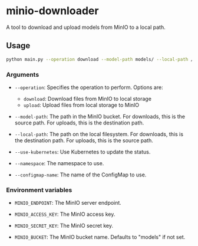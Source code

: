 # minio-downloader

A tool to download and upload models from MinIO to a local path.

## Usage

```bash
python main.py --operation download --model-path models/ --local-path /data/models-registry
```

### Arguments

- `--operation`: Specifies the operation to perform. Options are:
  - `download`: Download files from MinIO to local storage
  - `upload`: Upload files from local storage to MinIO

- `--model-path`: The path in the MinIO bucket. For downloads, this is the source path. For uploads, this is the destination path.

- `--local-path`: The path on the local filesystem. For downloads, this is the destination path. For uploads, this is the source path.

- `--use-kubernetes`: Use Kubernetes to update the status.

- `--namespace`: The namespace to use.

- `--configmap-name`: The name of the ConfigMap to use.

### Environment variables

- `MINIO_ENDPOINT`: The MinIO server endpoint.

- `MINIO_ACCESS_KEY`: The MinIO access key.

- `MINIO_SECRET_KEY`: The MinIO secret key.

- `MINIO_BUCKET`: The MinIO bucket name. Defaults to "models" if not set.
